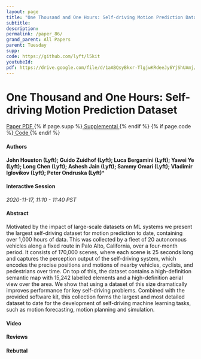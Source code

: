```yaml
---
layout: page
title: "One Thousand and One Hours: Self-driving Motion Prediction Dataset"
subtitle: 
description:
permalink: /paper_86/
grand_parent: All Papers
parent: Tuesday
supp: 
code: https://github.com/lyft/l5kit
youtubeId: 
pdf: https://drive.google.com/file/d/1aABQsyBkxr-TlgjwKRdeeJy6YjShUAmj/view
---
```


# One Thousand and One Hours: Self-driving Motion Prediction Dataset

<a href="https://drive.google.com/file/d/1aABQsyBkxr-TlgjwKRdeeJy6YjShUAmj/view" target="_blank" rel="noopener noreferrer" class="btn btn-blue"><i class="fa fa-file-text-o" aria-hidden="true"></i> Paper PDF </a> {% if page.supp %}<a href="" target="_blank" rel="noopener noreferrer" class="btn btn-green"><i class="fa fa-file-text-o" aria-hidden="true"></i> Supplemental </a>{% endif %} {% if page.code %}<a href="https://github.com/lyft/l5kit" target="_blank" rel="noopener noreferrer" class="btn btn-green"><i class="fa fa-github" aria-hidden="true"></i> Code </a>{% endif %} 

#### Authors
**John Houston (Lyft); Guido Zuidhof (Lyft); Luca Bergamini (Lyft); Yawei Ye (Lyft); Long Chen (Lyft); Ashesh Jain (Lyft); Sammy Omari (Lyft); Vladimir Iglovikov (Lyft); Peter Ondruska (Lyft)***

#### Interactive Session
*2020-11-17, 11:10 - 11:40 PST*

#### Abstract
Motivated by the impact of large-scale datasets on ML systems we present the largest self-driving dataset for motion prediction to date, containing over 1,000 hours of data. This was collected by a fleet of 20 autonomous vehicles along a fixed route in Palo Alto, California, over a four-month period. It consists of 170,000 scenes, where each scene is 25 seconds long and captures the perception output of the self-driving system, which encodes the precise positions and motions of nearby vehicles, cyclists, and pedestrians over time. On top of this, the dataset contains a high-definition semantic map with 15,242 labelled elements and a high-definition aerial view over the area. We show that using a dataset of this size dramatically improves performance for key self-driving problems. Combined with the provided software kit, this collection forms the largest and most detailed dataset to date for the development of self-driving machine learning tasks, such as motion forecasting, motion planning and simulation.

#### Video 

#### Reviews

#### Rebuttal

